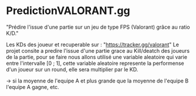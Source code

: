# PredictionVALORANT.gg
  "Prédire l'issue d'une partie sur un jeu de type FPS (Valorant) grâce au ratio K/D."


Les KDs des joueur et recuperable sur : "https://tracker.gg/valorant"
Le projet consite a predire l'issue d'une partie grace au Kill/deatch des joueurs de la partie,
pour se faire nous allons utilisé une variable aleatoire qui varie entre l'intervalle [0 ; 1], cette variable aleatoire represente la performense d'un joueur sur un round, elle sera multiplier par le KD.

-> si la moyenne de l'equipe A et plus grande que la moyenne de l'equipe B l'equipe A gagne, etc.
